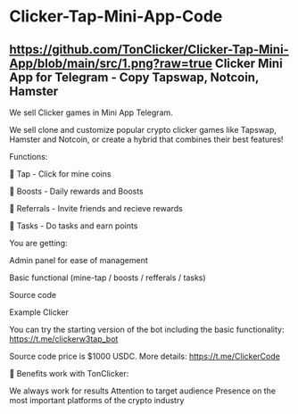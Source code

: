 # Clicker-Tap-Mini-App-Code
https://github.com/TonClicker/Clicker-Tap-Mini-App/blob/main/src/1.png?raw=true
Clicker Mini App for Telegram - Copy Tapswap, Notcoin, Hamster
------------------------------------------------------------------------------
We sell Clicker games in Mini App Telegram.

We sell clone and customize popular crypto clicker games like Tapswap, Hamster and Notcoin, or create a hybrid that combines their best features!

Functions:

🤘 Tap - Click for mine coins

🚀 Boosts - Daily rewards and Boosts

🤝 Referrals - Invite friends and recieve rewards

📝 Tasks - Do tasks and earn points

You are getting:

Admin panel for ease of management

Basic functional (mine-tap / boosts / refferals / tasks)

Source code

Example Clicker

You can try the starting version of the bot including the basic functionality: https://t.me/clickerw3tap_bot

Source code price is $1000 USDC. More details: https://t.me/ClickerCode

💎 Benefits work with TonClicker:

We always work for results
Attention to target audience
Presence on the most important platforms of the crypto industry
